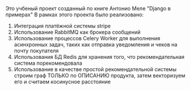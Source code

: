 Это учбеный проект созданный по книге Антонио Меле "Django в примерах"
В рамках этого проекта было реализовано:
1) Интеграция платёжной системы stripe
2) Использование RabbitMQ как брокера сообщений
3) Использование процессов Celery Worker для выполнения асинхронных задач, таких как отправка уведомления и чеков на почту покупателя
4) Использования БД Redis для хранения того, что рекомендательная система порекомендовала
5) Использование в качестве простой рекомендательной системы строим граф ТОЛЬКО по ОПИСАНИЮ продукта, затем векторизуем его и считаем косинусное расстояние
